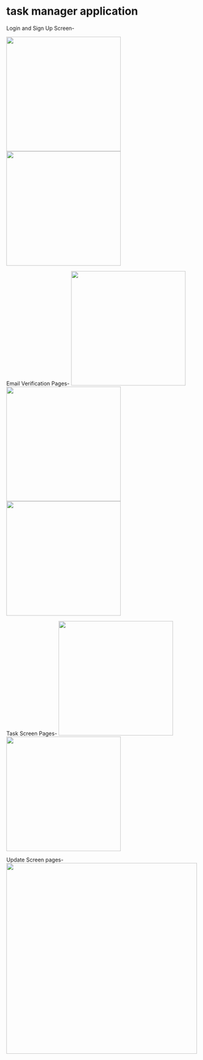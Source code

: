 # task manager application

Login and Sign Up Screen- 

<img src="https://github.com/mahamudhasan0/task_manager_App/assets/72403684/2fa5746d-00f3-4799-bfad-581cde0eee34" width="300">
<img src="https://github.com/mahamudhasan0/task_manager_App/assets/72403684/ffb9bce8-92f9-49b4-af3b-60183d9c2553" width="300">

Email Verification Pages-
<img src="https://github.com/mahamudhasan0/task_manager_App/assets/72403684/4eb7ccfd-1191-4aab-9af3-ab3a17399add" width="300">
<img src="https://github.com/mahamudhasan0/task_manager_App/assets/72403684/56bf8a14-57a1-4d6f-827f-1b42742cc504" width="300">
<img src="https://github.com/mahamudhasan0/task_manager_App/assets/72403684/f61d331a-3813-4ac4-9353-8ab5cd689537" width="300">

Task Screen Pages-
<img src="https://github.com/mahamudhasan0/task_manager_App/assets/72403684/cce7657d-fdfd-440f-bce8-b629c5159a84" width="300">
<img src="https://github.com/mahamudhasan0/task_manager_App/assets/72403684/47c36a55-cdf5-467c-b5c6-0e63f5198f93" width="300">

Update Screen pages-
<img src="https://github.com/mahamudhasan0/task_manager_App/assets/72403684/3037a989-ac5e-4edf-af50-bf3e3d30e930" width="500">

